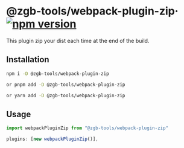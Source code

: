 # @zgb-tools/webpack-plugin-zip&middot; [![npm version](https://img.shields.io/npm/v/@zgb-tools/webpack-plugin-zip)](https://www.npmjs.com/package/@zgb-tools/webpack-plugin-zip)

This plugin zip your dist each time at the end of the build.

## Installation

```bash
npm i -D @zgb-tools/webpack-plugin-zip

or pnpm add -D @zgb-tools/webpack-plugin-zip 

or yarn add -D @zgb-tools/webpack-plugin-zip 
```

## Usage
```ts
import webpackPluginZip from "@zgb-tools/webpack-plugin-zip"

plugins: [new webpackPluginZip()],
```